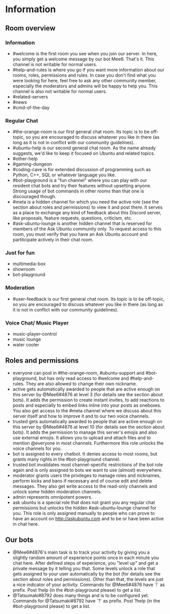 ---
---
# Information

## Room overview

### Information
<ul>

<li><span class="channel"> #welcome </span>
is the first room you see when you join our server. In here, you simply get a welcome message by our bot Mee6. That's it. This channel is not writable for normal users.
</li>

<li><span class="channel"> #help-and-rules</span>
is where you go if you want more information about our rooms, roles, permissions and rules. In case you don't find what you were looking for here, feel free to ask any other community member, especially the <span class="moderator">moderators</span> and <span class="administrator">admins</span>  will be happy to help you. This channel is also not writable for normal users.
</li>

<li><span class="channel"> #related-servers</span></li>
<li><span class="channel"> #news</span></li>
<li><span class="channel"> #cmd-of-the-day</span></li>
</ul>

### Regular Chat
<ul>

<li><span class="channel"> #the-orange-room</span>
is our first general chat room. Its topic is to be off-topic, so you are encouraged to discuss whatever you like in there (as long as it is not in conflict with our community guidelines).
</li>

<li><span class="channel"> #ubuntu-help</span>
is our second general chat room. As the name already suggests, we'd like to keep it focused on Ubuntu and related topics.
</li>

<li><span class="channel"> #other-help</span>
</li>

<li><span class="channel"> #gaming-dungeon</span>
</li>

<li><span class="channel"> #coding-cave</span>
is for extended discussion of programming such as Python, C++, SQL or whatever language you like.
</li>

<li><span class="channel"> #bot-playground</span>
is a "fun channel" where you can play with our resident chat bots and try their features without upsetting anyone. Strong usage of bot commands in other rooms than that one is discouraged though.
</li>

<li><span class="channel"> #meta</span>
is a hidden channel for which you need the <span class="active"> active</span> role (see the section about roles and permissions) to view it and post there. It serves as a place to exchange any kind of feedback about this Discord server, like proposals, feature requests, questions, criticism, etc.
</li>

<li><span class="channel"> #ask-ubuntu-lounge</span>
is another hidden channel that is reserved for members of the <span class="askubuntu">Ask Ubuntu</span> community only. To request access to this room, you must verify that you have an Ask Ubuntu account and partitcipate actively in their chat room.
</li>

</ul>

### Just for fun
<ul>

<li><span class="channel"> multimedia-box</span>
</li>

<li><span class="channel"> showroom</span>
</li>

<li><span class="channel"> bot-playground</span>
</li>

</ul>


### Moderation
<ul>

<li><span class="channel"> #user-feedback</span>
is our first general chat room. Its topic is to be off-topic, so you are encouraged to discuss whatever you like in there (as long as it is not in conflict with our community guidelines).
</li>
</ul>


### Voice Chat/ Music Player

<ul>
<li><span class="channel"> music-player-control</span>
</li>
<li><span class="channel"> music lounge</span>
</li>
<li><span class="channel"> water cooler</span>
</li>

</ul>

## Roles and permissions

<ul>

<li>
<span class="everyone">everyone</span> can post in <span class="channel">#the-orange-room</span>, <span class="channel">#ubuntu-support</span> and <span class="channel">#bot-playground</span>, but has only read access to <span class="channel">#welcome</span> and <span class="channel">#help-and-rules</span>. They are also allowed to change their own nickname.
</li>

<li>
<span class="active">active</span> gets automatically awarded to people that are active enough on this server by <span class="trustedbot">@Mee6#4876</span> at level 3 (for details see the section about bots). It adds the permission to create instant invites, to add reactions to posts and especially to embed links inline into your posts as oneboxes. You also get access to the <span class="channel">#meta</span> channel where we discuss about this server itself and how to improve it and to our two voice channels.
</li>

<li>
<span class="trusted">trusted</span>  gets automatically awarded to people that are active enough on this server by <span class="trustedbot">@Mee6#4876</span> at level 10 (for details see the section about bots). It adds the permission to manage this server's emojis and also use external emojis. It allows you to upload and attach files and to mention <span class="everyone">@everyone</span> in most channels. Furthermore this role unlocks the voice channels for you.
</li>

<li>
<span class="bot">bot</span> is assigned to every chatbot. It denies access to most rooms, but grants many rights in the <span class="channel">#bot-playground</span> channel.
</li>

<li>
<span class="trustedbot">trusted bot</span> invalidates most channel-specific restrictions of the <span class="bot">bot</span> role again and is only assigned to bots we want to use (almost) everywhere.
</li>

<li>
<span class="moderator">moderator</span>  grants users the privileges to manage roles and nicknames, perform kicks and bans if necessary and of course edit and delete messages. They also get write access to the read-only channels and unlock some hidden moderation channels.
</li>

<li>
<span class="administrator">admin</span> represents omnipotent powers.
</li>

<li>
<span class="askubuntu">ask ubuntu</span> is a special role that does not grant you any regular chat permissions but unlocks the hidden <span class="channel">#ask-ubuntu-lounge</span> channel for you. This role is only assigned manually to people who can prove to have an account on <a href="http://askubuntu.com">http://askubuntu.com</a> and to be or have been active in chat here.
</li>

</ul>


## Our bots

<ul>

<li> <span class="trustedbot">@Mee6#4876's</span> main task is to track your activity by giving you a slightly random amount of experience points once in each minute you chat here. After defined steps of experience, you "level up" and get a private message by it telling you that. Some levels unlock a role that gets assigned to your user automatically by the bot (for details see the section about roles and permissions). Other than that, the levels are just a nice indicator of your activity.
  Commands for <span class="trustedbot">@Mee6#4876</span> have `!` as prefix. Post <span class="codeblock">!help</span> (in the <span class="channel">#bot-playground</span> please) to get a list.
</li>

<li>
<span class="trustedbot">@Tatsumaki#8792</span> does many things and is to be configured yet.
  Commands for <span class="trustedbot">@Tatsumaki#8792</span> have `?` as prefix. Post <span class="codeblock">?help</span> (in the <span class="channel">#bot-playground</span> please) to get a list.
</li>

</ul>
